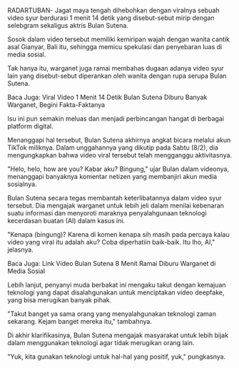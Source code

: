 RADARTUBAN- Jagat maya tengah dihebohkan dengan viralnya sebuah video syur berdurasi 1 menit 14 detik yang disebut-sebut mirip dengan selebgram sekaligus aktris Bulan Sutena.

Sosok dalam video tersebut memiliki kemiripan wajah dengan wanita cantik asal Gianyar, Bali itu, sehingga memicu spekulasi dan penyebaran luas di media sosial.

Tak hanya itu, warganet juga ramai membahas dugaan adanya video syur lain yang disebut-sebut diperankan oleh wanita dengan rupa serupa Bulan Sutena.

Baca Juga: Viral Video 1 Menit 14 Detik Bulan Sutena Diburu Banyak Warganet, Begini Fakta-Faktanya

Isu ini pun semakin meluas dan menjadi perbincangan hangat di berbagai platform digital.


Menanggapi hal tersebut, Bulan Sutena akhirnya angkat bicara melalui akun TikTok miliknya. Dalam unggahannya yang dikutip pada Sabtu (8/2), dia mengungkapkan bahwa video viral tersebut telah mengganggu aktivitasnya.

"Helo, helo, how are you? Kabar aku? Bingung," ujar Bulan dalam videonya, menanggapi banyaknya komentar netizen yang membanjiri akun media sosialnya.

Bulan Sutena secara tegas membantah keterlibatannya dalam video syur tersebut. Dia mengajak warganet untuk lebih jeli dalam menilai kebenaran suatu informasi dan menyoroti maraknya penyalahgunaan teknologi kecerdasan buatan (AI) dalam kasus ini.

"Kenapa (bingung)? Karena di komen kenapa sih masih pada percaya kalau video yang viral itu adalah aku? Coba diperhatiin baik-baik. Itu lho, AI," jelasnya.

Baca Juga: Link Video Bulan Sutena 8 Menit Ramai Diburu Warganet di Media Sosial

Lebih lanjut, penyanyi muda berbakat ini mengaku takut dengan kemajuan teknologi yang dapat disalahgunakan untuk menciptakan video deepfake, yang bisa merugikan banyak pihak.

"Takut banget ya sama orang yang menyalahgunakan teknologi zaman sekarang. Kejam banget mereka itu," tambahnya.

Di akhir klarifikasinya, Bulan Sutena mengajak masyarakat untuk lebih bijak dalam menggunakan teknologi agar tidak merugikan orang lain.

"Yuk, kita gunakan teknologi untuk hal-hal yang positif, yuk," pungkasnya.
